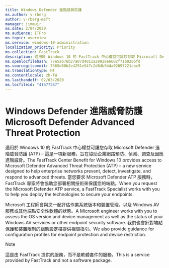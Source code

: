 ```yaml
---
title: Windows Defender 進階威脅防護
ms.author: v-rberg
author: v-rberg-msft
manager: jimmuir
ms.date: 2/04/2020
ms.audience: ITPro
ms.topic: overview
ms.service: windows-10-administration
localization_priority: Priority
ms.collection: FastTrack
description: 適用於 Windows 10 的 FastTrack 中心權益可讓您存取 Microsoft Defender 進階威脅防護 (ATP) – 這是一項新服務，旨在協助企業網路預防、偵測、調查及因應進階威脅。
ms.openlocfilehash: 77e5ab76b27a07d4011a28928e6602f71b020bfd
ms.sourcegitcommit: 7365d80b2e4291e547c2d84b94da02697221abc9
ms.translationtype: HT
ms.contentlocale: zh-TW
ms.lasthandoff: 02/03/2020
ms.locfileid: "41677287"
---
```

# <a name="microsoft-defender-advanced-threat-protection"></a><span data-ttu-id="8d1cb-103">Windows Defender 進階威脅防護</span><span class="sxs-lookup"><span data-stu-id="8d1cb-103">Microsoft Defender Advanced Threat Protection</span></span>

<span data-ttu-id="8d1cb-104">適用於 Windows 10 的 FastTrack 中心權益可讓您存取 Microsoft Defender 進階威脅防護 (ATP) – 這是一項新服務，旨在協助企業網路預防、偵測、調查及因應進階威脅。</span><span class="sxs-lookup"><span data-stu-id="8d1cb-104">The FastTrack Center Benefit for Windows 10 provides access to Microsoft Defender Advanced Threat Protection (ATP) – a new service designed to help enterprise networks prevent, detect, investigate, and respond to advanced threats.</span></span> <span data-ttu-id="8d1cb-105">當您要求 Microsoft Defender ATP 服務時，FastTrack 專家將會協助您部署相關技術來保護您的端點。</span><span class="sxs-lookup"><span data-stu-id="8d1cb-105">When you request the Microsoft Defender ATP service, a FastTrack Specialist works with you to help you deploy the technologies to secure your endpoints.</span></span>

<span data-ttu-id="8d1cb-106">Microsoft 工程師會與您一起評估作業系統版本和裝置管理，以及 Windows AV 服務或其他端點安全性軟體的狀態。</span><span class="sxs-lookup"><span data-stu-id="8d1cb-106">A Microsoft engineer works with you to assess the OS version and device management as well as the status of your Windows AV services or other endpoint security software.</span></span> <span data-ttu-id="8d1cb-107">我們也會針對端點保護和裝置限制的組態設定檔提供相關指引。</span><span class="sxs-lookup"><span data-stu-id="8d1cb-107">We also provide guidance for configuration profiles for endpoint protection and device restriction.</span></span>  

> [!NOTE]
> <span data-ttu-id="8d1cb-108">這是由 FastTrack 提供的服務，而不是軟體套件的服務。</span><span class="sxs-lookup"><span data-stu-id="8d1cb-108">This is a service provided by FastTrack and not a software package.</span></span> 